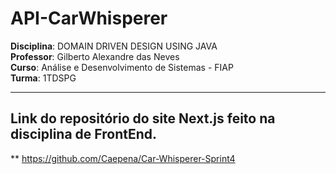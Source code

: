 # API-CarWhisperer

**Disciplina**: DOMAIN DRIVEN DESIGN USING JAVA  
**Professor**: Gilberto Alexandre das Neves  
**Curso**: Análise e Desenvolvimento de Sistemas - FIAP  
**Turma**: 1TDSPG

---

## Link do repositório do site Next.js feito na disciplina de FrontEnd.
  ** https://github.com/Caepena/Car-Whisperer-Sprint4
